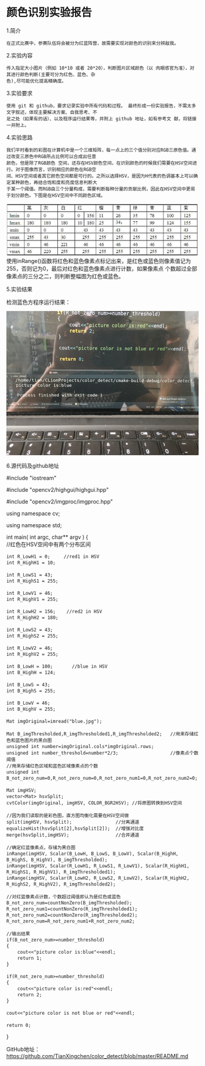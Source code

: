 # 颜色识别实验报告

1.简介

    在正式比赛中，参赛队伍将会被分为红蓝阵营，故需要实现对颜色的识别来分辨敌我。
    
2.实验内容

    传入指定大小图片（例如 10*10 或者 20*20），判断图片区域颜色（以 肉眼感官为准），对其进行颜色判断(主要可分为红色、蓝色、杂  
    色),尽可能优化提高精确度。
    
3.实验要求

    使用 git 和 github，要求记录实验中所有代码和过程。 最终形成一份实验报告，不需太多文字叙述，体现主要解决方案、自我思考、不  
    足之处（如果有的话）、以及程序运行结果等，并附上 github 地址，如有参考文 献，将链接一并附上。
    
4.实验思路

    我们平时看到的彩图在计算机中是一个三维矩阵，每一点上的三个值分别对应RGB三原色值。通过改变三原色中RGB所占比例可以合成出任意  
    颜色，但是除了RGB颜色 空间，还存在HSV颜色空间，在识别颜色的时候我们需要在HSV空间进行。对于图像而言，识别相应的颜色在RGB空  
    间、HSV空间或者其它颜色空间都是可行的。之所以选择HSV，是因为H代表的色调基本上可以确定某种颜色，再结合饱和度和亮度信息判断大  
    于某一个阈值。而RGB由三个分量构成，需要判断每种分量的贡献比例，因此在HSV空间中更易于划分颜色。下图是在HSV空间中不同颜色区域。
 ![color](https://github.com/TianXingchen/color_detect/blob/master/cmake-build-debug/color.jpg)  
 使用inRange()函数将红色和蓝色像素点标记出来，是红色或蓝色则像素值记为255，否则记为0，最后对红色和蓝色像素点进行计数，如果像素点
 个数超过全部像素点的三分之二，则判断整幅图为红色或蓝色。  
 
5.实验结果

检测蓝色方程序运行结果：  

![result](https://github.com/TianXingchen/color_detect/blob/master/cmake-build-debug/result.JPG)

6.源代码及github地址  

#include "iostream"  

#include "opencv2/highgui/highgui.hpp"  

#include "opencv2/imgproc/imgproc.hpp"  

using namespace cv;  

using namespace std;

int main( int argc, char** argv )
{  
    //红色在HSV空间中有两个分布区间
    
    int R_LowH1 = 0;     //red1 in HSV
    int R_HighH1 = 10;

    int R_LowS1 = 43;
    int R_HighS1 = 255;

    int R_LowV1 = 46;
    int R_HighV1 = 255;

    int R_LowH2 = 156;    //red2 in HSV
    int R_HighH2 = 180;

    int R_LowS2 = 43;
    int R_HighS2 = 255;

    int R_LowV2 = 46;
    int R_HighV2 = 255;

    int B_LowH = 100;       //blue in HSV
    int B_HighH = 124;

    int B_LowS = 43;
    int B_HighS = 255;

    int B_LowV = 46;
    int B_HighV = 255;

    Mat imgOriginal=imread("blue.jpg");

    Mat B_imgThresholded,R_imgThresholded1,R_imgThresholded2;   //用来存储红色和蓝色图片的黑白图
    unsigned int number=imgOriginal.cols*imgOriginal.rows;
    unsigned int number_threshold=number*2/3;                   //像素点个数阈值
    //用来存储红色区域和蓝色区域像素点的个数
    unsigned int B_not_zero_num=0,R_not_zero_num=0,R_not_zero_num1=0,R_not_zero_num2=0;

    Mat imgHSV;
    vector<Mat> hsvSplit;
    cvtColor(imgOriginal, imgHSV, COLOR_BGR2HSV); //将原图转换到HSV空间

    //因为我们读取的是彩色图，直方图均衡化需要在HSV空间做
    split(imgHSV, hsvSplit);                //分离通道
    equalizeHist(hsvSplit[2],hsvSplit[2]);  //增强对比度
    merge(hsvSplit,imgHSV);                 //合并通道
    
    //确定红蓝像素点，存储为黑白图
    inRange(imgHSV, Scalar(B_LowH, B_LowS, B_LowV), Scalar(B_HighH, B_HighS, B_HighV), B_imgThresholded); 
    inRange(imgHSV, Scalar(R_LowH1, R_LowS1, R_LowV1), Scalar(R_HighH1, R_HighS1, R_HighV1), R_imgThresholded1);
    inRange(imgHSV, Scalar(R_LowH2, R_LowS2, R_LowV2), Scalar(R_HighH2, R_HighS2, R_HighV2), R_imgThresholded2);
    
    //对红蓝像素点计数，个数超过阈值即认为是红色或蓝色
    B_not_zero_num=countNonZero(B_imgThresholded);
    R_not_zero_num1=countNonZero(R_imgThresholded1);
    R_not_zero_num2=countNonZero(R_imgThresholded2);
    R_not_zero_num=R_not_zero_num1+R_not_zero_num2;

    //输出结果
    if(B_not_zero_num>=number_threshold)
    {
        cout<<"picture color is:blue"<<endl;
        return 1;
    }

    if(R_not_zero_num>=number_threshold)
    {
        cout<<"picture color is:red"<<endl;
        return 2;
    }

    cout<<"picture color is not blue or red"<<endl;

    return 0;
}


GitHub地址：https://github.com/TianXingchen/color_detect/blob/master/README.md
